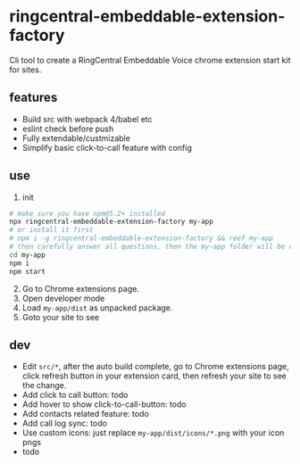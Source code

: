 # ringcentral-embeddable-extension-factory
Cli tool to create a RingCentral Embeddable Voice chrome extension start kit for sites.

## features
- Build src with webpack 4/babel etc
- eslint check before push
- Fully extendable/custmizable
- Simplify basic click-to-call feature with config

## use
1. init
```bash
# make sure you have npm@5.2+ installed
npx ringcentral-embeddable-extension-factory my-app
# or install it first
# npm i -g ringcentral-embeddable-extension-factory && reef my-app
# then carefully answer all questions, then the my-app folder will be create
cd my-app
npm i
npm start
```
2. Go to Chrome extensions page.
3. Open developer mode
4. Load `my-app/dist` as unpacked package.
5. Goto your site to see

## dev
- Edit `src/*`, after the auto build complete, go to Chrome extensions page, click refresh button in your extension card, then refresh your site to see the change.
- Add click to call button: todo
- Add hover to show click-to-call-button: todo
- Add contacts related feature: todo
- Add call log sync: todo
- Use custom icons: just replace `my-app/dist/icons/*.png` with your icon pngs
- todo



